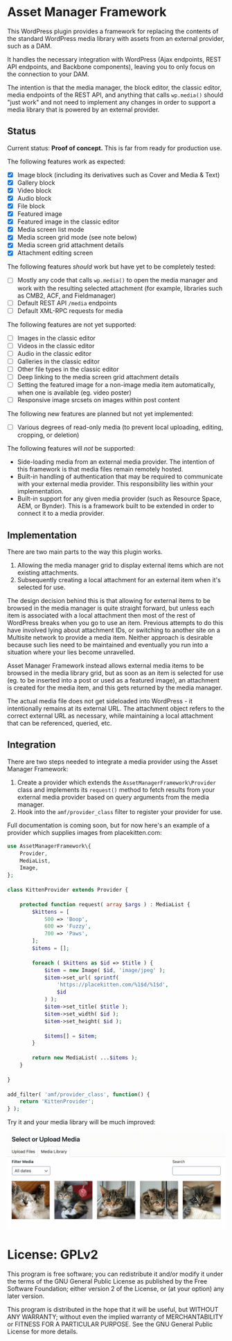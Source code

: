 # Asset Manager Framework

This WordPress plugin provides a framework for replacing the contents of the standard WordPress media library with assets from an external provider, such as a DAM.

It handles the necessary integration with WordPress (Ajax endpoints, REST API endpoints, and Backbone components), leaving you to only focus on the connection to your DAM.

The intention is that the media manager, the block editor, the classic editor, media endpoints of the REST API, and anything that calls `wp.media()` should "just work" and not need to implement any changes in order to support a media library that is powered by an external provider.

## Status

Current status: **Proof of concept.** This is far from ready for production use.

The following features work as expected:

* [X] Image block (including its derivatives such as Cover and Media & Text)
* [X] Gallery block
* [X] Video block
* [X] Audio block
* [X] File block
* [X] Featured image
* [X] Featured image in the classic editor
* [X] Media screen list mode
* [X] Media screen grid mode (see note below)
* [X] Media screen grid attachment details
* [X] Attachment editing screen

The following features *should* work but have yet to be completely tested:

* [ ] Mostly any code that calls `wp.media()` to open the media manager and work with the resulting selected attachment (for example, libraries such as CMB2, ACF, and Fieldmanager)
* [ ] Default REST API `/media` endpoints
* [ ] Default XML-RPC requests for media

The following features are not yet supported:

* [ ] Images in the classic editor
* [ ] Videos in the classic editor
* [ ] Audio in the classic editor
* [ ] Galleries in the classic editor
* [ ] Other file types in the classic editor
* [ ] Deep linking to the media screen grid attachment details
* [ ] Setting the featured image for a non-image media item automatically, when one is available (eg. video poster)
* [ ] Responsive image srcsets on images within post content

The following new features are planned but not yet implemented:

* [ ] Various degrees of read-only media (to prevent local uploading, editing, cropping, or deletion)

The following features will *not* be supported:

* Side-loading media from an external media provider. The intention of this framework is that media files remain remotely hosted.
* Built-in handling of authentication that may be required to communicate with your external media provider. This responsibility lies within your implementation.
* Built-in support for any given media provider (such as Resource Space, AEM, or Bynder). This is a framework built to be extended in order to connect it to a media provider.

## Implementation

There are two main parts to the way this plugin works.

1. Allowing the media manager grid to display external items which are not existing attachments.
2. Subsequently creating a local attachment for an external item when it's selected for use.

The design decision behind this is that allowing for external items to be browsed in the media manager is quite straight forward, but unless each item is associated with a local attachment then most of the rest of WordPress breaks when you go to use an item. Previous attempts to do this have involved lying about attachment IDs, or switching to another site on a Multisite network to provide a media item. Neither approach is desirable because such lies need to be maintained and eventually you run into a situation where your lies become unravelled.

Asset Manager Framework instead allows external media items to be browsed in the media library grid, but as soon as an item is selected for use (eg. to be inserted into a post or used as a featured image), an attachment is created for the media item, and this gets returned by the media manager.

The actual media file does not get sideloaded into WordPress - it intentionally remains at its external URL. The attachment object refers to the correct external URL as necessary, while maintaining a local attachment that can be referenced, queried, etc.

## Integration

There are two steps needed to integrate a media provider using the Asset Manager Framework:

1. Create a provider which extends the `AssetManagerFramework\Provider` class and implements its `request()` method to fetch results from your external media provider based on query arguments from the media manager.
2. Hook into the `amf/provider_class` filter to register your provider for use.

Full documentation is coming soon, but for now here's an example of a provider which supplies images from placekitten.com:

```php
use AssetManagerFramework\{
	Provider,
	MediaList,
	Image,
};

class KittenProvider extends Provider {

	protected function request( array $args ) : MediaList {
		$kittens = [
			500 => 'Boop',
			600 => 'Fuzzy',
			700 => 'Paws',
		];
		$items = [];

		foreach ( $kittens as $id => $title ) {
			$item = new Image( $id, 'image/jpeg' );
			$item->set_url( sprintf(
				'https://placekitten.com/%1$d/%1$d',
				$id
			) );
			$item->set_title( $title );
			$item->set_width( $id );
			$item->set_height( $id );

			$items[] = $item;
		}

		return new MediaList( ...$items );
	}

}

add_filter( 'amf/provider_class', function() {
	return 'KittenProvider';
} );
```

Try it and your media library will be much improved:

![Kittens](assets/KittenProvider.png)

# License: GPLv2 #

This program is free software; you can redistribute it and/or modify
it under the terms of the GNU General Public License as published by
the Free Software Foundation; either version 2 of the License, or
(at your option) any later version.

This program is distributed in the hope that it will be useful,
but WITHOUT ANY WARRANTY; without even the implied warranty of
MERCHANTABILITY or FITNESS FOR A PARTICULAR PURPOSE.  See the
GNU General Public License for more details.
